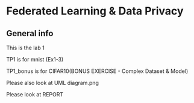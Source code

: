 # Federated Learning & Data Privacy

## General info

This is the lab 1

TP1 is for mnist (Ex1-3)

TP1_bonus is for CIFAR10(BONUS EXERCISE - Complex Dataset & Model)

Please also look at UML diagram.png

Please look at REPORT
